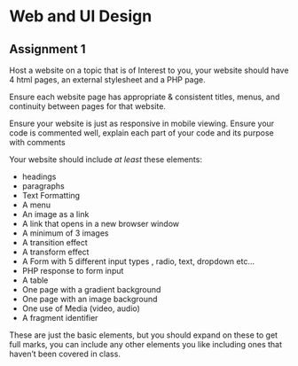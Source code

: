 # Web and UI Design
## Assignment 1

Host a website on a topic that is of Interest to you, your website should have 4 html pages, 
an external stylesheet and a PHP page.

Ensure each website page has appropriate & consistent titles, menus, and continuity between pages
for that website.

Ensure your website is just as responsive in mobile viewing.
Ensure your code is commented well, explain each part of your code and its purpose with comments

Your website should include _at least_ these elements:
* headings
* paragraphs
* Text Formatting
* A menu
* An image as a link
* A link that opens in a new browser window
* A minimum of 3 images 
* A transition effect
* A transform effect
* A Form with 5 different input types , radio, text, dropdown etc…
* PHP response to form input
* A table
* One page with a gradient background
* One page with an image background
* One use of Media (video, audio)
* A fragment identifier

These are just the basic elements, but you should expand on these to get full marks, you can include
any other elements you like including ones that haven’t been covered in class.
